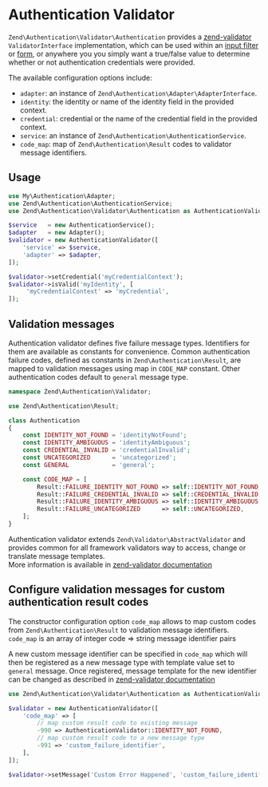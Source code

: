 # Authentication Validator

`Zend\Authentication\Validator\Authentication` provides a [zend-validator](https://github.com/zendframework/zend-validator)
`ValidatorInterface` implementation, which can be used within an
[input filter](https://github.com/zendframework/zend-inputfilter) or
[form](https://github.com/zendframework/zend-form), or anywhere you
you simply want a true/false value to determine whether or not authentication
credentials were provided.

The available configuration options include:

- `adapter`: an instance of `Zend\Authentication\Adapter\AdapterInterface`.
- `identity`: the identity or name of the identity field in the provided context.
- `credential`: credential or the name of the credential field in the provided context.
- `service`: an instance of `Zend\Authentication\AuthenticationService`.
- `code_map`: map of `Zend\Authentication\Result` codes to validator message identifiers.

## Usage

```php
use My\Authentication\Adapter;
use Zend\Authentication\AuthenticationService;
use Zend\Authentication\Validator\Authentication as AuthenticationValidator;

$service   = new AuthenticationService();
$adapter   = new Adapter();
$validator = new AuthenticationValidator([
    'service' => $service,
    'adapter' => $adapter,
]);

$validator->setCredential('myCredentialContext');
$validator->isValid('myIdentity', [
     'myCredentialContext' => 'myCredential',
]);
```

## Validation messages

Authentication validator defines five failure message types. Identifiers
for them are available as constants for convenience.
Common authentication failure codes, defined as constants in
`Zend\Authentication\Result`, are mapped to validation messages
using map in `CODE_MAP` constant. Other authentication codes default to
`general` message type.

```php
namespace Zend\Authentication\Validator;

use Zend\Authentication\Result;

class Authentication
{
    const IDENTITY_NOT_FOUND = 'identityNotFound';
    const IDENTITY_AMBIGUOUS = 'identityAmbiguous';
    const CREDENTIAL_INVALID = 'credentialInvalid';
    const UNCATEGORIZED      = 'uncategorized';
    const GENERAL            = 'general';

    const CODE_MAP = [
        Result::FAILURE_IDENTITY_NOT_FOUND => self::IDENTITY_NOT_FOUND,
        Result::FAILURE_CREDENTIAL_INVALID => self::CREDENTIAL_INVALID,
        Result::FAILURE_IDENTITY_AMBIGUOUS => self::IDENTITY_AMBIGUOUS,
        Result::FAILURE_UNCATEGORIZED      => self::UNCATEGORIZED,
    ];
}
```

Authentication validator extends `Zend\Validator\AbstractValidator` and provides
common for all framework validators way to access, change or translate message templates.  
More information is available in
[zend-validator documentation](https://docs.zendframework.com/zend-validator/messages/)

## Configure validation messages for custom authentication result codes

The constructor configuration option `code_map` allows to map custom codes
from `Zend\Authentication\Result` to validation message identifiers.  
`code_map` is an array of integer code => string message identifier pairs

A new custom message identifier can be specified in `code_map` which will then
be registered as a new message type with template value set to `general` message.
Once registered, message template for the new identifier can be changed
as described in [zend-validator documentation](https://docs.zendframework.com/zend-validator/messages/)

```php
use Zend\Authentication\Validator\Authentication as AuthenticationValidator;

$validator = new AuthenticationValidator([
    'code_map' => [
        // map custom result code to existing message
        -990 => AuthenticationValidator::IDENTITY_NOT_FOUND,
        // map custom result code to a new message type
        -991 => 'custom_failure_identifier',
    ],
]);

$validator->setMessage('Custom Error Happened', 'custom_failure_identifier');
```
